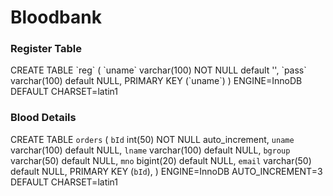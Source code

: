 # Bloodbank

<h3>Register Table</h3>
CREATE TABLE `reg` (
  `uname` varchar(100) NOT NULL default '',
  `pass` varchar(100) default NULL,
  PRIMARY KEY  (`uname`)
) ENGINE=InnoDB DEFAULT CHARSET=latin1

<h3>Blood Details</h3>

CREATE TABLE `orders` (
  `bId` int(50) NOT NULL auto_increment,
  `uname` varchar(100) default NULL,
  `lname` varchar(100) default NULL,
  `bgroup` varchar(50) default NULL,
  `mno` bigint(20) default NULL,
  `email` varchar(50) default NULL,
  PRIMARY KEY  (`bId`),
) ENGINE=InnoDB AUTO_INCREMENT=3 DEFAULT CHARSET=latin1
